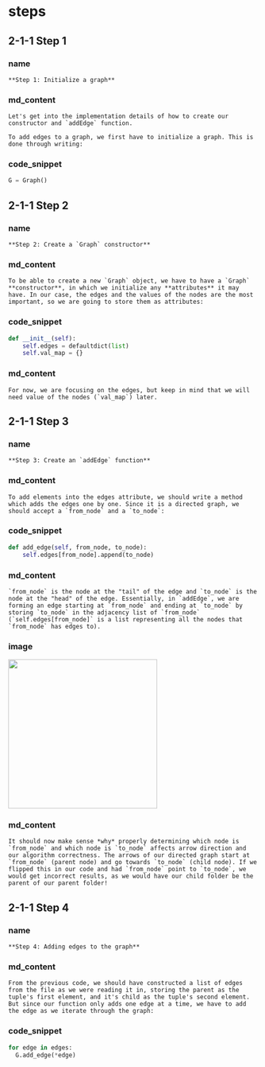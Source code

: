 <!--title={Initializing the Graph: Adding the Edges Explained}-->

<!--badges={Python:15,Algorithms:30}-->

<!--concepts={directedGraphs, introToGraphs, useOfGraphs}-->

# steps

## 2-1-1 Step 1

### name

```
**Step 1: Initialize a graph**
```

### md_content

```
Let's get into the implementation details of how to create our constructor and `addEdge` function.

To add edges to a graph, we first have to initialize a graph. This is done through writing:
```

### code_snippet

```python
G = Graph()
```

## 2-1-1 Step 2

### name

```
**Step 2: Create a `Graph` constructor**
```

### md_content

```
To be able to create a new `Graph` object, we have to have a `Graph` **constructor**, in which we initialize any **attributes** it may have. In our case, the edges and the values of the nodes are the most important, so we are going to store them as attributes:
```

### code_snippet

```python
def __init__(self):
	self.edges = defaultdict(list)
	self.val_map = {}
```

### md_content

```
For now, we are focusing on the edges, but keep in mind that we will need value of the nodes (`val_map`) later.
```

## 2-1-1 Step 3

### name

```
**Step 3: Create an `addEdge` function**
```

### md_content

```
To add elements into the edges attribute, we should write a method which adds the edges one by one. Since it is a directed graph, we should accept a `from_node` and a `to_node`:
```

### code_snippet

```python
def add_edge(self, from_node, to_node):
	self.edges[from_node].append(to_node)
```

### md_content

```
`from_node` is the node at the "tail" of the edge and `to_node` is the node at the "head" of the edge. Essentially, in `addEdge`, we are forming an edge starting at `from_node` and ending at `to_node` by storing `to_node` in the adjacency list of `from_node` (`self.edges[from_node]` is a list representing all the nodes that `from_node` has edges to).
```

### image

<img src = "https://i.imgur.com/g5fm16o.jpg" width = "300px"/>

### md_content

```
It should now make sense *why* properly determining which node is `from_node` and which node is `to_node` affects arrow direction and our algorithm correctness. The arrows of our directed graph start at `from_node` (parent node) and go towards `to_node` (child node). If we flipped this in our code and had `from_node` point to `to_node`, we would get incorrect results, as we would have our child folder be the parent of our parent folder! 
```

## 2-1-1 Step 4

### name

```
**Step 4: Adding edges to the graph**
```

### md_content

```
From the previous code, we should have constructed a list of edges from the file as we were reading it in, storing the parent as the tuple's first element, and it's child as the tuple's second element. But since our function only adds one edge at a time, we have to add the edge as we iterate through the graph:
```

### code_snippet

```python
for edge in edges:
  G.add_edge(*edge)
```
